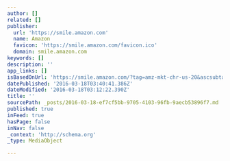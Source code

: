 ```yaml
---
author: []
related: []
publisher:
  url: 'https://smile.amazon.com'
  name: Amazon
  favicon: 'https://smile.amazon.com/favicon.ico'
  domain: smile.amazon.com
keywords: []
description: ''
app_links: []
isBasedOnUrl: 'https://smile.amazon.com/?tag=amz-mkt-chr-us-20&ascsubtag=1ba00-01000-s1060-def00-other-smile-us000-gatwy-feature-HNAVL'
datePublished: '2016-03-18T03:40:41.386Z'
dateModified: '2016-03-18T03:12:22.390Z'
title: ''
sourcePath: _posts/2016-03-18-ef7cf5bb-9705-4103-96fb-9aecb53896f7.md
published: true
inFeed: true
hasPage: false
inNav: false
_context: 'http://schema.org'
_type: MediaObject

---
```

<article style=""></article>